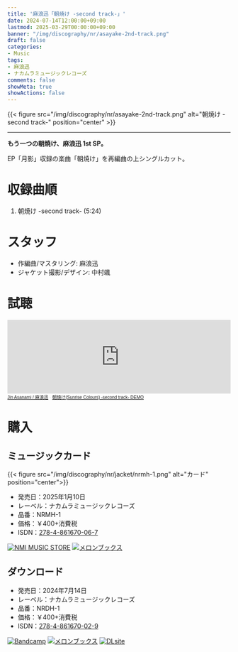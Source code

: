 ```yaml
---
title: '麻浪迅「朝焼け -second track-」'
date: 2024-07-14T12:00:00+09:00
lastmod: 2025-03-29T00:00:00+09:00
banner: "/img/discography/nr/asayake-2nd-track.png"
draft: false
categories:
- Music
tags:
- 麻浪迅
- ナカムラミュージックレコーズ
comments: false
showMeta: true
showActions: false
---
```

{{< figure src="/img/discography/nr/asayake-2nd-track.png" alt="朝焼け -second track-" position="center" >}}

-----

**もう一つの朝焼け、麻浪迅 1st SP。**

EP「月影」収録の楽曲「朝焼け」を再編曲の上シングルカット。

# 収録曲順
1. 朝焼け -second track- (5:24)

# スタッフ
- 作編曲/マスタリング: 麻浪迅
- ジャケット撮影/デザイン: 中村颯

# 試聴
<iframe width="100%" height="166" scrolling="no" frameborder="no" allow="autoplay" src="https://w.soundcloud.com/player/?url=https%3A//api.soundcloud.com/tracks/1871221356&color=%23ff5500&auto_play=false&hide_related=false&show_comments=true&show_user=true&show_reposts=false&show_teaser=true"></iframe><div style="font-size: 10px; color: #cccccc;line-break: anywhere;word-break: normal;overflow: hidden;white-space: nowrap;text-overflow: ellipsis; font-family: Interstate,Lucida Grande,Lucida Sans Unicode,Lucida Sans,Garuda,Verdana,Tahoma,sans-serif;font-weight: 100;"><a href="https://soundcloud.com/hayatehay" title="Jin Asanami / 麻浪迅" target="_blank">Jin Asanami / 麻浪迅</a> · <a href="https://soundcloud.com/hayatehay/sunrise-colours-second-track-demo" title="朝焼け(Sunrise Colours) -second track- DEMO" target="_blank">朝焼け(Sunrise Colours) -second track- DEMO</a></div>

# 購入
## ミュージックカード
{{< figure src="/img/discography/nr/jacket/nrmh-1.png" alt="カード" position="center">}}

- 発売日：2025年1月10日
- レーベル：ナカムラミュージックレコーズ
- 品番：NRMH-1
- 価格：￥400+消費税
- ISDN：[278-4-861670-06-7](https://isdn.jp/2784861670067)

<a href="https://nmimusic.booth.pm/items/6389085" target="_blank"><img src="/img/banner/nmi_music_store.png" alt="NMI MUSIC STORE"></a>
<a href="https://www.melonbooks.co.jp/detail/detail.php?product_id=2878193" target="_blank"><img src="/img/banner/melon_banner.gif" alt="メロンブックス"></a>

## ダウンロード
- 発売日：2024年7月14日
- レーベル：ナカムラミュージックレコーズ
- 品番：NRDH-1
- 価格：￥400+消費税
- ISDN：[278-4-861670-02-9](https://isdn.jp/2784861670029)

<a href="https://jinasanami.bandcamp.com/album/sunrise-colours-second-track" target="_blank"><img src="/img/banner/bandcamp.png" alt="Bandcamp"></a>
<a href="https://www.melonbooks.co.jp/detail/detail.php?product_id=2674946" target="_blank"><img src="/img/banner/melon_banner.gif" alt="メロンブックス"></a>
<a href="https://www.dlsite.com/home/work/=/product_id/RJ01350035.html" target="_blank"><img src="/img/banner/dlsite.jpg" alt="DLsite"></a>
